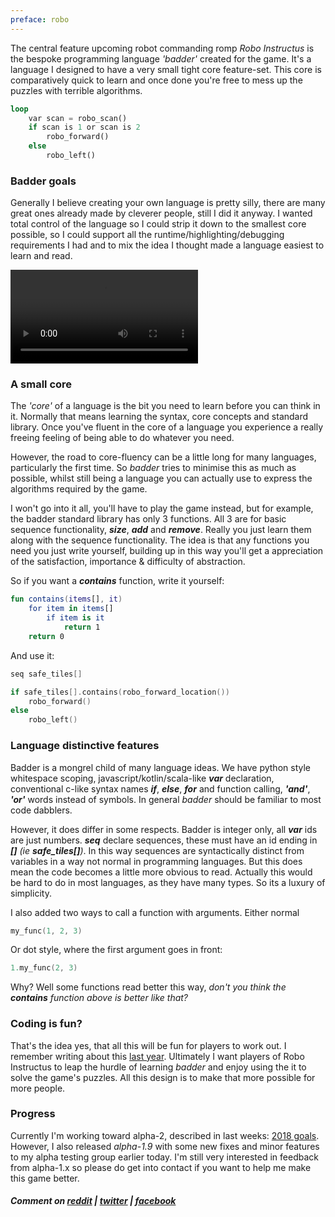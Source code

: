 ```yaml
---
preface: robo
---
```


The central feature upcoming robot commanding romp _Robo Instructus_ is the bespoke programming language _'badder'_ created for the game. It's a language I designed to have a very small tight core feature-set. This core is comparatively quick to learn and once done you're free to mess up the puzzles with terrible algorithms.

```rust
loop
    var scan = robo_scan()
    if scan is 1 or scan is 2
        robo_forward()
    else
        robo_left()
```

### Badder goals
Generally I believe creating your own language is pretty silly, there are many great ones already made by cleverer people, still I did it anyway. I wanted total control of the language so I could strip it down to the smallest core possible, so I could support all the runtime/highlighting/debugging requirements I had and to mix the idea I thought made a language easiest to learn and read.

<video src="/assets/2018-01-12/run.mp4" loop autoplay></video>

### A small core
The _'core'_ of a language is the bit you need to learn before you can think in it. Normally that means learning the syntax, core concepts and standard library. Once you've fluent in the core of a language you experience a really freeing feeling of being able to do whatever you need.

However, the road to core-fluency can be a little long for many languages, particularly the first time. So _badder_ tries to minimise this as much as possible, whilst still being a language you can actually use to express the algorithms required by the game.

I won't go into it all, you'll have to play the game instead, but for example, the badder standard library has only 3 functions. All 3 are for basic sequence functionality, ***size***, ***add*** and ***remove***. Really you just learn them along with the sequence functionality. The idea is that any functions you need you just write yourself, building up in this way you'll get a appreciation of the satisfaction, importance & difficulty of abstraction.

So if you want a ***contains*** function, write it yourself:

```kotlin
fun contains(items[], it)
    for item in items[]
        if item is it
            return 1
    return 0
```
And use it:
```kotlin
seq safe_tiles[]

if safe_tiles[].contains(robo_forward_location())
    robo_forward()
else
    robo_left()
```

### Language distinctive features
Badder is a mongrel child of many language ideas. We have python style whitespace scoping, javascript/kotlin/scala-like ***var*** declaration, conventional c-like syntax names ***if***, ***else***, ***for*** and function calling, ***'and'***, ***'or'*** words instead of symbols. In general _badder_ should be familiar to most code dabblers.

However, it does differ in some respects. Badder is integer only, all ***var*** ids are just numbers. ***seq*** declare sequences, these must have an id ending in ***[]*** _(ie **safe_tiles[]**)_. In this way sequences are syntactically distinct from variables in a way not normal in programming languages. But this does mean the code becomes a little more obvious to read. Actually this would be hard to do in most languages, as they have many types. So its a luxury of simplicity.

I also added two ways to call a function with arguments. Either normal
```kotlin
my_func(1, 2, 3)
```
Or dot style, where the first argument goes in front:
```kotlin
1.my_func(2, 3)
```
Why? Well some functions read better this way, _don't you think the **contains** function above is better like that?_

### Coding is fun?
That's the idea yes, that all this will be fun for players to work out. I remember writing about this [last year](/2017/06/30/coding-in-the-game.html). Ultimately I want players of Robo Instructus to leap the hurdle of learning _badder_ and enjoy using the it to solve the game's puzzles. All this design is to make that more possible for more people.

### Progress
Currently I'm working toward alpha-2, described in last weeks: [2018 goals](/2018/01/05/2018-plans.html). However, I also released _alpha-1.9_ with some new fixes and minor features to my alpha testing group earlier today. I'm still very interested in feedback from alpha-1.x so please do get into contact if you want to help me make this game better.

##### Comment on [reddit](https://www.reddit.com/r/devblogs/comments/7pya2v/robo_instructus_getting_badder_a_look_at_the/) | [twitter](https://twitter.com/bigabgames/status/951873457511370753) | [facebook](https://www.facebook.com/bigabgames/posts/1742220369198676)
